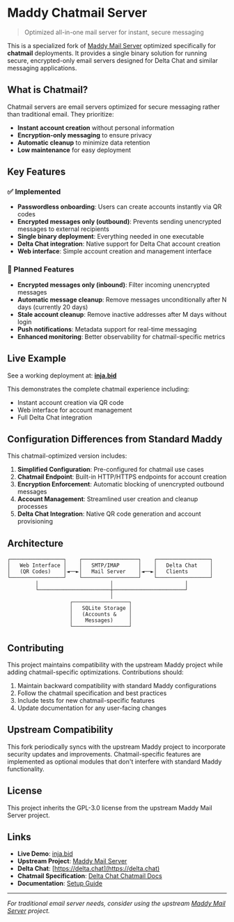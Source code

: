 # Maddy Chatmail Server
> Optimized all-in-one mail server for instant, secure messaging

This is a specialized fork of [Maddy Mail Server](https://github.com/foxcpp/maddy) optimized specifically for **chatmail** deployments. It provides a single binary solution for running secure, encrypted-only email servers designed for Delta Chat and similar messaging applications.

## What is Chatmail?

Chatmail servers are email servers optimized for secure messaging rather than traditional email. They prioritize:
- **Instant account creation** without personal information
- **Encryption-only messaging** to ensure privacy
- **Automatic cleanup** to minimize data retention
- **Low maintenance** for easy deployment

## Key Features

### ✅ Implemented
- **Passwordless onboarding**: Users can create accounts instantly via QR codes
- **Encrypted messages only (outbound)**: Prevents sending unencrypted messages to external recipients
- **Single binary deployment**: Everything needed in one executable
- **Delta Chat integration**: Native support for Delta Chat account creation
- **Web interface**: Simple account creation and management interface

### 🚧 Planned Features
- **Encrypted messages only (inbound)**: Filter incoming unencrypted messages
- **Automatic message cleanup**: Remove messages unconditionally after N days (currently 20 days)
- **Stale account cleanup**: Remove inactive addresses after M days without login
- **Push notifications**: Metadata support for real-time messaging
- **Enhanced monitoring**: Better observability for chatmail-specific metrics

## Live Example

See a working deployment at: **[inja.bid](https://inja.bid)**

This demonstrates the complete chatmail experience including:
- Instant account creation via QR code
- Web interface for account management
- Full Delta Chat integration

## Configuration Differences from Standard Maddy

This chatmail-optimized version includes:

1. **Simplified Configuration**: Pre-configured for chatmail use cases
2. **Chatmail Endpoint**: Built-in HTTP/HTTPS endpoints for account creation
3. **Encryption Enforcement**: Automatic blocking of unencrypted outbound messages
4. **Account Management**: Streamlined user creation and cleanup processes
5. **Delta Chat Integration**: Native QR code generation and account provisioning

## Architecture

```
┌─────────────────┐    ┌──────────────────┐    ┌─────────────────┐
│   Web Interface │    │   SMTP/IMAP      │    │   Delta Chat    │
│   (QR Codes)    │◄──►│   Mail Server    │◄──►│   Clients       │
└─────────────────┘    └──────────────────┘    └─────────────────┘
         │                       │                       │
         └───────────────────────┼───────────────────────┘
                                 │
                    ┌──────────────────┐
                    │   SQLite Storage │
                    │   (Accounts &    │
                    │    Messages)     │
                    └──────────────────┘
```

## Contributing

This project maintains compatibility with the upstream Maddy project while adding chatmail-specific optimizations. Contributions should:

1. Maintain backward compatibility with standard Maddy configurations
2. Follow the chatmail specification and best practices
3. Include tests for new chatmail-specific features
4. Update documentation for any user-facing changes

## Upstream Compatibility

This fork periodically syncs with the upstream Maddy project to incorporate security updates and improvements. Chatmail-specific features are implemented as optional modules that don't interfere with standard Maddy functionality.

## License

This project inherits the GPL-3.0 license from the upstream Maddy Mail Server project.

## Links

- **Live Demo**: [inja.bid](https://inja.bid)
- **Upstream Project**: [Maddy Mail Server](https://github.com/foxcpp/maddy)
- **Delta Chat**: [https://delta.chat](https://delta.chat)
- **Chatmail Specification**: [Delta Chat Chatmail Docs](https://github.com/deltachat/chatmail)
- **Documentation**: [Setup Guide](docs/chatmail-setup.md)

---

*For traditional email server needs, consider using the upstream [Maddy Mail Server](https://github.com/foxcpp/maddy) project.*
